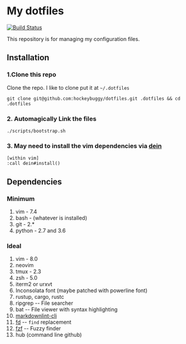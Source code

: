 # My dotfiles

[![Build Status](https://travis-ci.org/hockeybuggy/dotfiles.svg)](https://travis-ci.org/hockeybuggy/dotfiles)

This repository is for managing my configuration files.

## Installation

### 1.Clone this repo

Clone the repo. I like to clone put it at `~/.dotfiles`

    git clone git@github.com:hockeybuggy/dotfiles.git .dotfiles && cd .dotfiles

### 2. Automagically Link the files

    ./scripts/bootstrap.sh

### 3. May need to install the vim dependencies via [dein](https://github.com/Shougo/dein.vim)

    [within vim]
    :call dein#install()

## Dependencies

### Minimum

1. vim  - 7.4
1. bash - (whatever is installed)
1. git  - 2.*
1. python - 2.7 and 3.6

### Ideal

1. vim - 8.0
1. neovim
1. tmux - 2.3
1. zsh  - 5.0
1. iterm2 or urxvt
1. Inconsolata font (maybe patched with powerline font)
1. rustup, cargo, rustc
1. ripgrep  -- File searcher
1. bat -- File viewer with syntax highlighting
1. [markdownlint-cli](https://github.com/igorshubovych/markdownlint-cli)
1. [fd](https://github.com/sharkdp/fd) -- `find` replacement
1. [fzf](https://github.com/junegunn/fzf) -- Fuzzy finder
1. hub (command line github)

